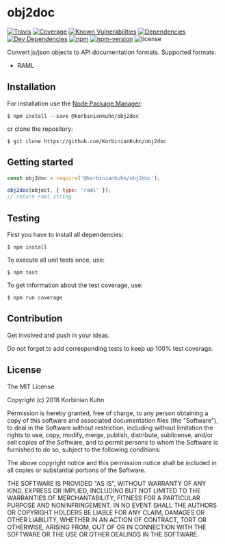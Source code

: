 # obj2doc

[![Travis](https://img.shields.io/travis/KorbinianKuhn/obj2doc.svg?style=flat-square)](https://travis-ci.org/KorbinianKuhn/obj2doc/builds)
[![Coverage](http://img.shields.io/coveralls/KorbinianKuhn/obj2doc.svg?style=flat-square&branch=master)](https://coveralls.io/r/KorbinianKuhn/obj2doc)
[![Known Vulnerabilities](https://snyk.io/test/github/KorbinianKuhn/obj2doc/badge.svg?style=flat-square)](https://snyk.io/test/github/KorbinianKuhn/obj2doc)
[![Dependencies](https://img.shields.io/david/KorbinianKuhn/obj2doc.svg?style=flat-square)](https://david-dm.org/KorbinianKuhn/obj2doc)
[![Dev Dependencies](https://img.shields.io/david/dev/KorbinianKuhn/obj2doc.svg?style=flat-square)](https://david-dm.org/KorbinianKuhn/obj2doc)
[![npm](https://img.shields.io/npm/dt/@korbiniankuhn/obj2doc.svg?style=flat-square)](https://www.npmjs.com/package/@korbiniankuhn/obj2doc)
[![npm-version](https://img.shields.io/npm/v/@korbiniankuhn/obj2doc.svg?style=flat-square)](https://www.npmjs.com/package/@korbiniankuhn/obj2doc)
![license](https://img.shields.io/github/license/KorbinianKuhn/obj2doc.svg?style=flat-square)


Convert js/json objects to API documentation formats.
Supported formats:

- RAML

## Installation

For installation use the [Node Package Manager](https://github.com/npm/npm):

```
$ npm install --save @korbiniankuhn/obj2doc
```

or clone the repository:

```
$ git clone https://github.com/KorbinianKuhn/obj2doc
```

## Getting started

``` javascript
const obj2doc = require('@korbiniankuhn/obj2doc');

obj2doc(object, { type: 'raml' });
// return raml string
```

## Testing

First you have to install all dependencies:

```
$ npm install
```

To execute all unit tests once, use:

```
$ npm test
```

To get information about the test coverage, use:

```
$ npm run coverage
```

## Contribution

Get involved and push in your ideas.

Do not forget to add corresponding tests to keep up 100% test coverage.

## License

The MIT License

Copyright (c) 2018 Korbinian Kuhn

Permission is hereby granted, free of charge, to any person obtaining a copy
of this software and associated documentation files (the "Software"), to deal
in the Software without restriction, including without limitation the rights
to use, copy, modify, merge, publish, distribute, sublicense, and/or sell
copies of the Software, and to permit persons to whom the Software is
furnished to do so, subject to the following conditions:

The above copyright notice and this permission notice shall be included in
all copies or substantial portions of the Software.

THE SOFTWARE IS PROVIDED "AS IS", WITHOUT WARRANTY OF ANY KIND, EXPRESS OR
IMPLIED, INCLUDING BUT NOT LIMITED TO THE WARRANTIES OF MERCHANTABILITY,
FITNESS FOR A PARTICULAR PURPOSE AND NONINFRINGEMENT. IN NO EVENT SHALL THE
AUTHORS OR COPYRIGHT HOLDERS BE LIABLE FOR ANY CLAIM, DAMAGES OR OTHER
LIABILITY, WHETHER IN AN ACTION OF CONTRACT, TORT OR OTHERWISE, ARISING FROM,
OUT OF OR IN CONNECTION WITH THE SOFTWARE OR THE USE OR OTHER DEALINGS IN
THE SOFTWARE.